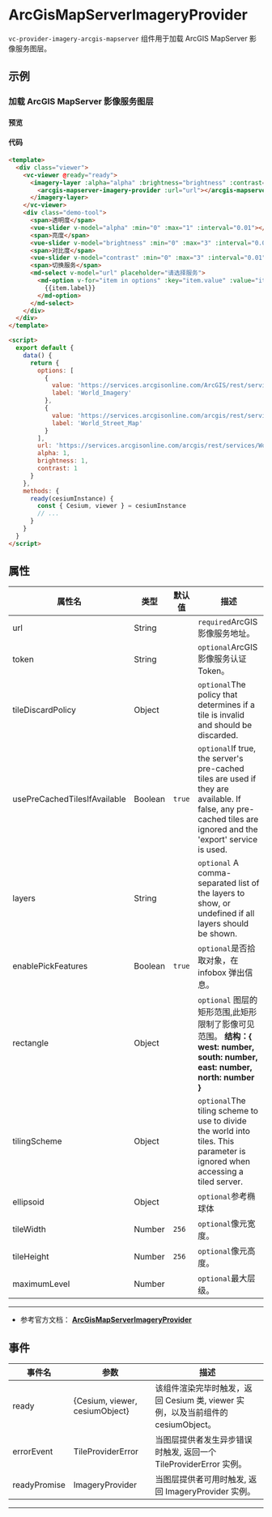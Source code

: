 # ArcGisMapServerImageryProvider

`vc-provider-imagery-arcgis-mapserver` 组件用于加载 ArcGIS MapServer 影像服务图层。

## 示例

### 加载 ArcGIS MapServer 影像服务图层

#### 预览

<doc-preview>
  <template>
    <div class="viewer">
      <vc-viewer @ready="ready">
       <vc-layer-imagery ref="layer" :alpha="alpha" :brightness="brightness" :contrast="contrast">
        <vc-provider-imagery-arcgis-mapserver ref="arcgis" :url="url" :maximumLevel="maximumLevel"></vc-provider-imagery-arcgis-mapserver>
       </vc-layer-imagery>
      </vc-viewer>
      <div class="demo-tool">
        <span>透明度</span>
        <vue-slider v-model="alpha" :min="0" :max="1" :interval="0.01"></vue-slider>
        <span>亮度</span>
        <vue-slider v-model="brightness" :min="0" :max="3" :interval="0.01"></vue-slider>
        <span>对比度</span>
        <vue-slider v-model="contrast" :min="0" :max="3" :interval="0.01"></vue-slider>
        <span>切换服务</span>
        <md-select v-model="url" placeholder="请选择服务" >
          <md-option
            v-for="item in options"
            :key="item.value"
            :value="item.value">
            {{item.label}}
          </md-option>
        </md-select>
      </div>
    </div>
  </template>

  <script>
    export default {
      data () {
        return {
          options: [{
            value: 'https://services.arcgisonline.com/ArcGIS/rest/services/World_Imagery/MapServer',
            label: 'World_Imagery'
          }, {
            value: 'https://services.arcgisonline.com/arcgis/rest/services/World_Street_Map/MapServer',
            label: 'World_Street_Map'
          }],
          url: 'https://services.arcgisonline.com/arcgis/rest/services/World_Street_Map/MapServer',
          alpha: 1,
          brightness: 1,
          contrast: 1,
          maximumLevel: 20
        }
      },
      methods: {
        ready (cesiumInstance) {
          const {Cesium, viewer} = cesiumInstance
          // ...
        }
      }
    }
  </script>
</doc-preview>

#### 代码

```html
<template>
  <div class="viewer">
    <vc-viewer @ready="ready">
      <imagery-layer :alpha="alpha" :brightness="brightness" :contrast="contrast">
        <arcgis-mapserver-imagery-provider :url="url"></arcgis-mapserver-imagery-provider>
      </imagery-layer>
    </vc-viewer>
    <div class="demo-tool">
      <span>透明度</span>
      <vue-slider v-model="alpha" :min="0" :max="1" :interval="0.01"></vue-slider>
      <span>亮度</span>
      <vue-slider v-model="brightness" :min="0" :max="3" :interval="0.01"></vue-slider>
      <span>对比度</span>
      <vue-slider v-model="contrast" :min="0" :max="3" :interval="0.01"></vue-slider>
      <span>切换服务</span>
      <md-select v-model="url" placeholder="请选择服务">
        <md-option v-for="item in options" :key="item.value" :value="item.value">
          {{item.label}}
        </md-option>
      </md-select>
    </div>
  </div>
</template>

<script>
  export default {
    data() {
      return {
        options: [
          {
            value: 'https://services.arcgisonline.com/ArcGIS/rest/services/World_Imagery/MapServer',
            label: 'World_Imagery'
          },
          {
            value: 'https://services.arcgisonline.com/arcgis/rest/services/World_Street_Map/MapServer',
            label: 'World_Street_Map'
          }
        ],
        url: 'https://services.arcgisonline.com/arcgis/rest/services/World_Street_Map/MapServer',
        alpha: 1,
        brightness: 1,
        contrast: 1
      }
    },
    methods: {
      ready(cesiumInstance) {
        const { Cesium, viewer } = cesiumInstance
        // ...
      }
    }
  }
</script>
```

## 属性

<!-- prettier-ignore -->
| 属性名 | 类型 | 默认值 | 描述 |
| ------| ---- | ------ | ----------------- |
| url | String | | `required`ArcGIS 影像服务地址。 |
| token | String | | `optional`ArcGIS 影像服务认证 Token。 |
| tileDiscardPolicy | Object | | `optional`The policy that determines if a tile is invalid and should be discarded. |
| usePreCachedTilesIfAvailable | Boolean | `true` | `optional`If true, the server's pre-cached tiles are used if they are available. If false, any pre-cached tiles are ignored and the 'export' service is used. |
| layers | String | | `optional` A comma-separated list of the layers to show, or undefined if all layers should be shown. |
| enablePickFeatures | Boolean | `true` | `optional`是否拾取对象，在 infobox 弹出信息。 |
| rectangle | Object | | `optional` 图层的矩形范围,此矩形限制了影像可见范围。 **结构：{ west: number, south: number, east: number, north: number }** |
| tilingScheme | Object | | `optional`The tiling scheme to use to divide the world into tiles. This parameter is ignored when accessing a tiled server. |
| ellipsoid | Object |  | `optional`参考椭球体 |
| tileWidth | Number | `256` | `optional`像元宽度。 |
| tileHeight | Number | `256` | `optional`像元高度。 |
| maximumLevel | Number | | `optional`最大层级。 |

---

- 参考官方文档： **[ArcGisMapServerImageryProvider](https://cesium.com/docs/cesiumjs-ref-doc/ArcGisMapServerImageryProvider.html)**

## 事件

| 事件名       | 参数                           | 描述                                                                             |
| ------------ | ------------------------------ | -------------------------------------------------------------------------------- |
| ready        | {Cesium, viewer, cesiumObject} | 该组件渲染完毕时触发，返回 Cesium 类, viewer 实例，以及当前组件的 cesiumObject。 |
| errorEvent   | TileProviderError              | 当图层提供者发生异步错误时触发, 返回一个 TileProviderError 实例。                |
| readyPromise | ImageryProvider                | 当图层提供者可用时触发, 返回 ImageryProvider 实例。                              |

---
